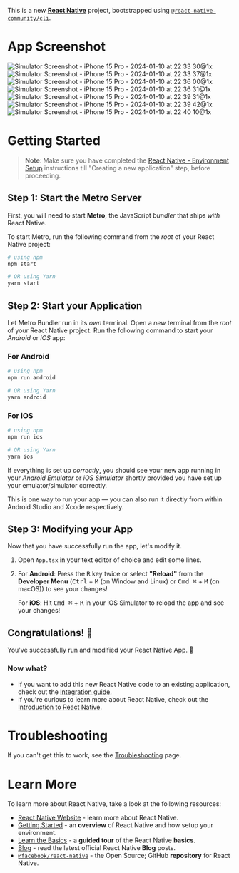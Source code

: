 This is a new [**React Native**](https://reactnative.dev) project, bootstrapped using [`@react-native-community/cli`](https://github.com/react-native-community/cli).
# App Screenshot
![Simulator Screenshot - iPhone 15 Pro - 2024-01-10 at 22 33 30@1x](https://github.com/Sarwar-Shawon/GevsApp/assets/16131704/04c304c4-237a-4333-9180-48666999b5fd)
![Simulator Screenshot - iPhone 15 Pro - 2024-01-10 at 22 33 37@1x](https://github.com/Sarwar-Shawon/GevsApp/assets/16131704/2bbbee31-e659-44f0-8dec-cea54dbd36d5)
![Simulator Screenshot - iPhone 15 Pro - 2024-01-10 at 22 36 00@1x](https://github.com/Sarwar-Shawon/GevsApp/assets/16131704/cf221384-1fee-4eba-a2db-9951612231d2)
![Simulator Screenshot - iPhone 15 Pro - 2024-01-10 at 22 36 31@1x](https://github.com/Sarwar-Shawon/GevsApp/assets/16131704/49a59254-519d-43e9-b167-c139b6b0c0e6)
![Simulator Screenshot - iPhone 15 Pro - 2024-01-10 at 22 39 31@1x](https://github.com/Sarwar-Shawon/GevsApp/assets/16131704/9dbf06a7-7ee3-4a5f-b544-eff0580ceae3)
![Simulator Screenshot - iPhone 15 Pro - 2024-01-10 at 22 39 42@1x](https://github.com/Sarwar-Shawon/GevsApp/assets/16131704/a444365c-58e7-436a-8cbe-c14140eaeb7a)
![Simulator Screenshot - iPhone 15 Pro - 2024-01-10 at 22 40 10@1x](https://github.com/Sarwar-Shawon/GevsApp/assets/16131704/211948f0-478f-4b86-b493-da5f39c68fef)

# Getting Started

>**Note**: Make sure you have completed the [React Native - Environment Setup](https://reactnative.dev/docs/environment-setup) instructions till "Creating a new application" step, before proceeding.

## Step 1: Start the Metro Server

First, you will need to start **Metro**, the JavaScript _bundler_ that ships _with_ React Native.

To start Metro, run the following command from the _root_ of your React Native project:

```bash
# using npm
npm start

# OR using Yarn
yarn start
```

## Step 2: Start your Application

Let Metro Bundler run in its _own_ terminal. Open a _new_ terminal from the _root_ of your React Native project. Run the following command to start your _Android_ or _iOS_ app:

### For Android

```bash
# using npm
npm run android

# OR using Yarn
yarn android
```

### For iOS

```bash
# using npm
npm run ios

# OR using Yarn
yarn ios
```

If everything is set up _correctly_, you should see your new app running in your _Android Emulator_ or _iOS Simulator_ shortly provided you have set up your emulator/simulator correctly.

This is one way to run your app — you can also run it directly from within Android Studio and Xcode respectively.

## Step 3: Modifying your App

Now that you have successfully run the app, let's modify it.

1. Open `App.tsx` in your text editor of choice and edit some lines.
2. For **Android**: Press the <kbd>R</kbd> key twice or select **"Reload"** from the **Developer Menu** (<kbd>Ctrl</kbd> + <kbd>M</kbd> (on Window and Linux) or <kbd>Cmd ⌘</kbd> + <kbd>M</kbd> (on macOS)) to see your changes!

   For **iOS**: Hit <kbd>Cmd ⌘</kbd> + <kbd>R</kbd> in your iOS Simulator to reload the app and see your changes!

## Congratulations! :tada:

You've successfully run and modified your React Native App. :partying_face:

### Now what?

- If you want to add this new React Native code to an existing application, check out the [Integration guide](https://reactnative.dev/docs/integration-with-existing-apps).
- If you're curious to learn more about React Native, check out the [Introduction to React Native](https://reactnative.dev/docs/getting-started).

# Troubleshooting

If you can't get this to work, see the [Troubleshooting](https://reactnative.dev/docs/troubleshooting) page.

# Learn More

To learn more about React Native, take a look at the following resources:

- [React Native Website](https://reactnative.dev) - learn more about React Native.
- [Getting Started](https://reactnative.dev/docs/environment-setup) - an **overview** of React Native and how setup your environment.
- [Learn the Basics](https://reactnative.dev/docs/getting-started) - a **guided tour** of the React Native **basics**.
- [Blog](https://reactnative.dev/blog) - read the latest official React Native **Blog** posts.
- [`@facebook/react-native`](https://github.com/facebook/react-native) - the Open Source; GitHub **repository** for React Native.
